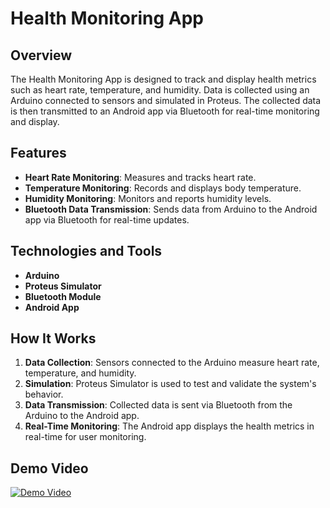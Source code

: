 # Health Monitoring App

## Overview

The Health Monitoring App is designed to track and display health metrics such as heart rate, temperature, and humidity. Data is collected using an Arduino connected to sensors and simulated in Proteus. The collected data is then transmitted to an Android app via Bluetooth for real-time monitoring and display.

## Features

- **Heart Rate Monitoring**: Measures and tracks heart rate.
- **Temperature Monitoring**: Records and displays body temperature.
- **Humidity Monitoring**: Monitors and reports humidity levels.
- **Bluetooth Data Transmission**: Sends data from Arduino to the Android app via Bluetooth for real-time updates.

## Technologies and Tools

- **Arduino**
- **Proteus Simulator**
- **Bluetooth Module**
- **Android App**

## How It Works

1. **Data Collection**: Sensors connected to the Arduino measure heart rate, temperature, and humidity.
2. **Simulation**: Proteus Simulator is used to test and validate the system's behavior.
3. **Data Transmission**: Collected data is sent via Bluetooth from the Arduino to the Android app.
4. **Real-Time Monitoring**: The Android app displays the health metrics in real-time for user monitoring.

## Demo Video

[![Demo Video](https://img.youtube.com/vi/VIDEO_ID/0.jpg)](https://github.com/nazaninSgh/health-monitoring-app/blob/main/VID-20200725-WA0021.mp4)




